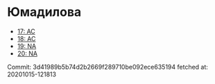 # Юмадилова
- [17: AC](17.md)
- [18: AC](18.md)
- [19: NA](19.md)
- [20: NA](20.md)

Commit: 3d41989b5b74d2b2669f289710be092ece635194
 fetched at: 20201015-121813

